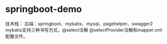 # springboot-demo


技术栈：
后端：springboot、mybatis、mysql、pagehelper、swagger2
mybatis支持三种书写方式，@select注解 @selectProvider注解和mapper.xml配置文件。 
